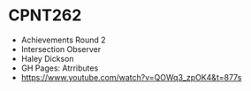 # CPNT262
- Achievements Round 2
- Intersection Observer
- Haley Dickson
- GH Pages:
Atrributes
- https://www.youtube.com/watch?v=QOWq3_zpOK4&t=877s

